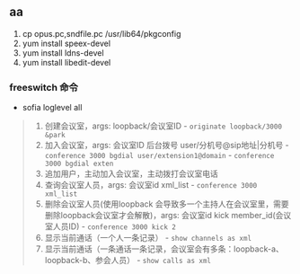 ## aa
1. cp opus.pc,sndfile.pc /usr/lib64/pkgconfig
2. yum install speex-devel
3. yum install ldns-devel
4. yum install libedit-devel

### freeswitch 命令
- sofia loglevel all

> 1. 创建会议室，args: loopback/会议室ID
    - `originate loopback/3000 &park`
> 2. 加入会议室，args: 会议室ID 后台拨号 user/分机号@sip地址|分机号
    - `conference 3000 bgdial user/extension1@domain`
    - `conference 3000 bgdial exten`
> 3. 追加用户，主动加入会议室，主动拨打会议室电话
> 4. 查询会议室人员，args: 会议室id xml_list
    - `conference 3000 xml_list`
> 5. 删除会议室人员(使用loopback 会导致多一个主持人在会议室里，需要删除loopback会议室才会解散)，args: 会议室id kick member_id(会议室人员ID)
    - `conference 3000 kick 2`
> 6. 显示当前通话（一个人一条记录）
    - `show channels as xml`
> 7. 显示当前通话（一条通话一条记录，会议室会有多条：loopback-a、loopback-b、参会人员）
    - `show calls as xml`
